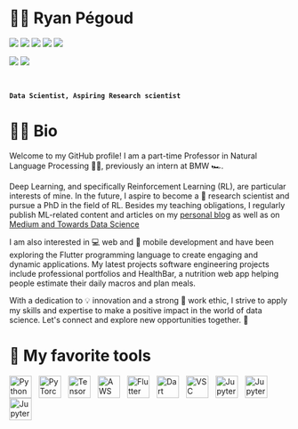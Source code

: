 ﻿# 🤖🥼 Ryan Pégoud

[<img src="https://img.shields.io/badge/linkedin-%230077B5.svg?&style=for-the-badge&logo=linkedin&logoColor=white" />](www.linkedin.com/in/ryan-pégoud)
[<img src="https://img.shields.io/badge/Personal Website-%2312100E.svg?&style=for-the-badge&logo=substack&logoColor=white" />](https://rpegoud.github.io/#/)
[<img src="https://img.shields.io/badge/ML Blog-%2312100E.svg?&style=for-the-badge&logo=substack&logoColor=white&color=blueviolet" />](https://machine-learning-blog.vercel.app)
[<img src="https://img.shields.io/badge/Medium-12100E?style=for-the-badge&logo=medium&logoColor=white" />](https://medium.com/@ryanpegoud)
[<img src="https://img.shields.io/badge/Health Bar%20-brightgreen.svg?&style=for-the-badge&logo=dotnet&logoColor=white" />](https://nutrition-web-app.web.app/#/)

<img src="https://img.shields.io/badge/Data Scientist @BMW%20-white.svg?&style=for-the-badge&logo=bmw&logoColor=black" /> <img src="https://img.shields.io/badge/Engineering student @EPF-%23EE4C2C.svg?&style=for-the-badge&&logoColor=black" />

<br >

**`Data Scientist, Aspiring Research scientist`**

# 🤵‍♂️ Bio

Welcome to my GitHub profile! I am a part-time Professor in Natural Language Processing 🧑‍🏫, previously an intern at BMW 🏎️. 

Deep Learning, and specifically Reinforcement Learning (RL), are particular interests of mine. In the future, I aspire to become a 🧪 research scientist and pursue a PhD in the field of RL.
Besides my teaching obligations, I regularly publish ML-related content and articles on my [personal blog](https://machine-learning-blog.vercel.app) as well as on [Medium and Towards Data Science](https://medium.com/@ryanpegoud)

I am also interested in 💻 web and 📱 mobile development and have been exploring the Flutter programming language to create engaging and dynamic applications. My latest projects software engineering projects include professional portfolios and HealthBar, a nutrition web app helping people estimate their daily macros and plan meals.

With a dedication to 💡 innovation and a strong 💪 work ethic, I strive to apply my skills and expertise to make a positive impact in the world of data science. Let's connect and explore new opportunities together. 🔗

# 🧰 My favorite tools

<img align="left" alt="Python" width="40px" style="padding-right:10px;" src="https://cdn.jsdelivr.net/gh/devicons/devicon/icons/python/python-plain.svg" />
<img align="left" alt="PyTorch" width="40px" style="padding-right:10px;" src="https://cdn.jsdelivr.net/gh/devicons/devicon/icons/pytorch/pytorch-original.svg" />
<img align="left" alt="TensorFlow" width="40px" style="padding-right:10px;" src="https://cdn.jsdelivr.net/gh/devicons/devicon/icons/tensorflow/tensorflow-original.svg" />
<img align="left" alt="AWS" width="40px" style="padding-right:10px;" src="https://cdn.jsdelivr.net/gh/devicons/devicon/icons/amazonwebservices/amazonwebservices-plain-wordmark.svg" />
<img align="left" alt="Flutter" width="40px" style="padding-right:10px;" src="https://cdn.jsdelivr.net/gh/devicons/devicon/icons/flutter/flutter-original.svg" />
<img align="left" alt="Dart" width="40px" style="padding-right:10px;"
img src="https://cdn.jsdelivr.net/gh/devicons/devicon/icons/dart/dart-original.svg" />
<img align="left" alt="VSC" width="40px" style="padding-right:10px;"
img src="https://cdn.jsdelivr.net/gh/devicons/devicon/icons/vscode/vscode-original.svg" />
<img align="left" alt="Jupyter" width="40px" style="padding-right:10px;"
img src="https://cdn.jsdelivr.net/gh/devicons/devicon/icons/jupyter/jupyter-original.svg" />
<img  align="left" alt="Jupyter" width="40px" style="padding-right:10px"
src="https://cdn.jsdelivr.net/gh/devicons/devicon/icons/firebase/firebase-plain-wordmark.svg" />
<img   align="left" alt="Jupyter" width="40px" style="padding-right:10px"
 src="https://cdn.jsdelivr.net/gh/devicons/devicon/icons/figma/figma-original.svg" />
